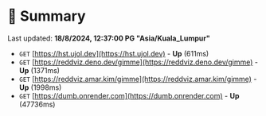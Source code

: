 # 📖 Summary
Last updated: **18/8/2024, 12:37:00 PG "Asia/Kuala_Lumpur"**

- `GET` [https://hst.ujol.dev](https://hst.ujol.dev) - **Up** (611ms)
- `GET` [https://reddviz.deno.dev/gimme](https://reddviz.deno.dev/gimme) - **Up** (1371ms)
- `GET` [https://reddviz.amar.kim/gimme](https://reddviz.amar.kim/gimme) - **Up** (1998ms)
- `GET` [https://dumb.onrender.com](https://dumb.onrender.com) - **Up** (47736ms)
